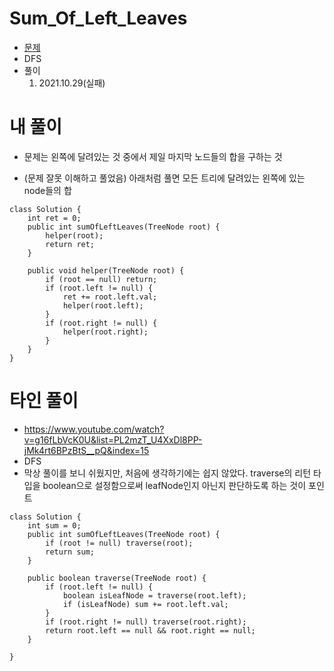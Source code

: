 # Sum_Of_Left_Leaves
- [문제](https://leetcode.com/problems/sum-of-left-leaves/description/)
- DFS
- 풀이
    1. 2021.10.29(실패)

# 내 풀이
- 문제는 왼쪽에 달려있는 것 중에서 제일 마지막 노드들의 합을 구하는 것


- (문제 잘못 이해하고 풀었음) 아래처럼 풀면 모든 트리에 달려있는 왼쪽에 있는 node들의 합
```
class Solution {
    int ret = 0;
    public int sumOfLeftLeaves(TreeNode root) {
        helper(root);
        return ret;
    }
    
    public void helper(TreeNode root) {
        if (root == null) return;
        if (root.left != null) {
            ret += root.left.val;
            helper(root.left);
        }
        if (root.right != null) {
            helper(root.right);
        }
    }
}
```


# 타인 풀이
- https://www.youtube.com/watch?v=g16fLbVcK0U&list=PL2mzT_U4XxDl8PP-jMk4rt6BPzBtS__pQ&index=15
- DFS
- 막상 풀이를 보니 쉬웠지만, 처음에 생각하기에는 쉽지 않았다. traverse의 리턴 타입을 boolean으로 설정함으로써 leafNode인지 아닌지 판단하도록 하는 것이 포인트
```
class Solution {
    int sum = 0;
    public int sumOfLeftLeaves(TreeNode root) {
        if (root != null) traverse(root);
        return sum;
    }
    
    public boolean traverse(TreeNode root) {
        if (root.left != null) {
            boolean isLeafNode = traverse(root.left);
            if (isLeafNode) sum += root.left.val;            
        }
        if (root.right != null) traverse(root.right);
        return root.left == null && root.right == null;
    }
    
}
```